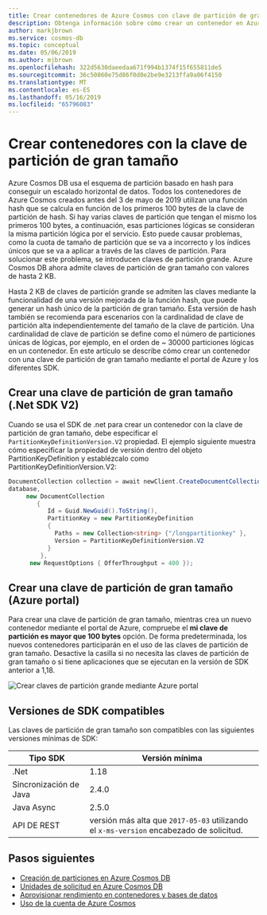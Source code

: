 ```yaml
---
title: Crear contenedores de Azure Cosmos con clave de partición de gran tamaño mediante el portal de Azure y SDK.
description: Obtenga información sobre cómo crear un contenedor en Azure Cosmos DB con la clave de partición grande mediante Azure portal y diferentes SDK.
author: markjbrown
ms.service: cosmos-db
ms.topic: conceptual
ms.date: 05/06/2019
ms.author: mjbrown
ms.openlocfilehash: 322d5630daeedaa671f994b1374f15f655811de5
ms.sourcegitcommit: 36c50860e75d86f0d0e2be9e3213ffa9a06f4150
ms.translationtype: MT
ms.contentlocale: es-ES
ms.lasthandoff: 05/16/2019
ms.locfileid: "65796083"
---
```

# <a name="create-containers-with-large-partition-key"></a>Crear contenedores con la clave de partición de gran tamaño

Azure Cosmos DB usa el esquema de partición basado en hash para conseguir un escalado horizontal de datos. Todos los contenedores de Azure Cosmos creados antes del 3 de mayo de 2019 utilizan una función hash que se calcula en función de los primeros 100 bytes de la clave de partición de hash. Si hay varias claves de partición que tengan el mismo los primeros 100 bytes, a continuación, esas particiones lógicas se consideran la misma partición lógica por el servicio. Esto puede causar problemas, como la cuota de tamaño de partición que se va a incorrecto y los índices únicos que se va a aplicar a través de las claves de partición. Para solucionar este problema, se introducen claves de partición grande. Azure Cosmos DB ahora admite claves de partición de gran tamaño con valores de hasta 2 KB. 

Hasta 2 KB de claves de partición grande se admiten las claves mediante la funcionalidad de una versión mejorada de la función hash, que puede generar un hash único de la partición de gran tamaño. Esta versión de hash también se recomienda para escenarios con la cardinalidad de clave de partición alta independientemente del tamaño de la clave de partición. Una cardinalidad de clave de partición se define como el número de particiones únicas de lógicas, por ejemplo, en el orden de ~ 30000 particiones lógicas en un contenedor. En este artículo se describe cómo crear un contenedor con una clave de partición de gran tamaño mediante el portal de Azure y los diferentes SDK. 

## <a name="create-a-large-partition-key-net-sdk-v2"></a>Crear una clave de partición de gran tamaño (.Net SDK V2)

Cuando se usa el SDK de .net para crear un contenedor con la clave de partición de gran tamaño, debe especificar el `PartitionKeyDefinitionVersion.V2` propiedad. El ejemplo siguiente muestra cómo especificar la propiedad de versión dentro del objeto PartitionKeyDefinition y establézcalo como PartitionKeyDefinitionVersion.V2:

```csharp
DocumentCollection collection = await newClient.CreateDocumentCollectionAsync(
database,
     new DocumentCollection
        {
           Id = Guid.NewGuid().ToString(),
           PartitionKey = new PartitionKeyDefinition
           {
             Paths = new Collection<string> {"/longpartitionkey" },
             Version = PartitionKeyDefinitionVersion.V2
           }
         },
      new RequestOptions { OfferThroughput = 400 });
```

## <a name="create-a-large-partition-key-azure-portal"></a>Crear una clave de partición de gran tamaño (Azure portal) 

Para crear una clave de partición de gran tamaño, mientras crea un nuevo contenedor mediante el portal de Azure, compruebe el **mi clave de partición es mayor que 100 bytes** opción. De forma predeterminada, los nuevos contenedores participarán en el uso de las claves de partición de gran tamaño. Desactive la casilla si no necesita las claves de partición de gran tamaño o si tiene aplicaciones que se ejecutan en la versión de SDK anterior a 1,18.

![Crear claves de partición grande mediante Azure portal](./media/large-partition-keys/large-partition-key-with-portal.png)


## <a name="supported-sdk-versions"></a>Versiones de SDK compatibles

Las claves de partición de gran tamaño son compatibles con las siguientes versiones mínimas de SDK:

|Tipo SDK  | Versión mínima   |
|---------|---------|
|.Net     |    1.18     |
|Sincronización de Java     |   2.4.0      |
|Java Async   |  2.5.0        |
| API DE REST | versión más alta que `2017-05-03` utilizando el `x-ms-version` encabezado de solicitud.|
 
## <a name="next-steps"></a>Pasos siguientes

* [Creación de particiones en Azure Cosmos DB](partitioning-overview.md)
* [Unidades de solicitud en Azure Cosmos DB](request-units.md)
* [Aprovisionar rendimiento en contenedores y bases de datos](set-throughput.md)
* [Uso de la cuenta de Azure Cosmos](account-overview.md)


